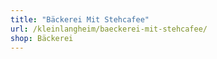 ```yaml
---
title: "Bäckerei Mit Stehcafee"
url: /kleinlangheim/baeckerei-mit-stehcafee/
shop: Bäckerei
---
```

